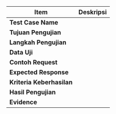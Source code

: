 

| **Item**                | **Deskripsi**                                                                                  |
|-------------------------|-----------------------------------------------------------------------------------------------|
| **Test Case Name**      |                                                                                               |
| **Tujuan Pengujian**    |                                                                                               |
| **Langkah Pengujian**   |                                                                                               |
| **Data Uji**            |                                                                                               |
| **Contoh Request**      |                                                                                               |
| **Expected Response**   |                                                                                               |
| **Kriteria Keberhasilan** |                                                                                             |
| **Hasil Pengujian**     |                                                                                               |
| **Evidence**            |                                                                                               |

